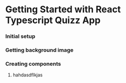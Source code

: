 # Getting Started with React Typescript Quizz App

### Initial setup

### Getting background image

### Creating components

1.  hahdasdflkjas
